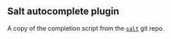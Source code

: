 ## Salt autocomplete plugin

A copy of the completion script from the
[`salt`](HTTPS://github.com/saltstack/salt/blob/develop/pkg/zsh_completion.zsh)
git repo.

